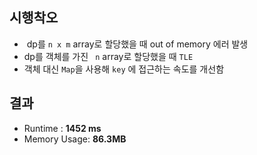 ## 시행착오
-  dp를 `n x m` array로 할당했을 때 out of memory 에러 발생
- dp를 객체를 가진 ` n` array로 할당했을 때 `TLE`
- 객체 대신 `Map`을 사용해 `key` 에 접근하는 속도를 개선함
​
## 결과
- Runtime : **1452 ms**
- Memory Usage: **86.3MB**